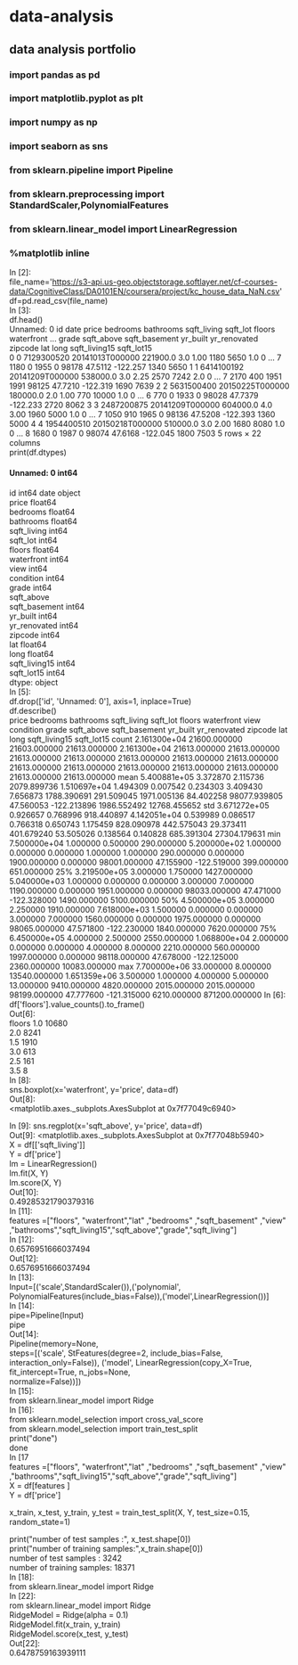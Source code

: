 # data-analysis      
## data analysis portfolio  
### import pandas as pd     
### import matplotlib.pyplot as plt  
### import numpy as np  
### import seaborn as sns  
### from sklearn.pipeline import Pipeline  
### from sklearn.preprocessing import StandardScaler,PolynomialFeatures   
### from sklearn.linear_model import LinearRegression  
### %matplotlib inline  
In [2]:  
file_name='https://s3-api.us-geo.objectstorage.softlayer.net/cf-courses-data/CognitiveClass/DA0101EN/coursera/project/kc_house_data_NaN.csv'  
df=pd.read_csv(file_name)  
In [3]:    
df.head()  
	Unnamed: 0	id	date	price	bedrooms	bathrooms	sqft_living	sqft_lot	floors	waterfront    	...	grade	sqft_above	sqft_basement	yr_built	yr_renovated	zipcode	lat	long	sqft_living15	sqft_lot15  
0	0	7129300520	20141013T000000	221900.0	3.0	1.00	1180	5650	1.0	0	...	7	1180    	0	1955	0	98178	47.5112	-122.257	1340	5650
1	1	6414100192	20141209T000000	538000.0	3.0	2.25	2570	7242	2.0	0	...	7	2170  	400	1951	1991	98125	47.7210	-122.319	1690	7639
2	2	5631500400	20150225T000000	180000.0	2.0	1.00	770	10000	1.0	0	...	6	770  	0	1933	0	98028	47.7379	-122.233	2720	8062
3	3	2487200875	20141209T000000	604000.0	4.0	3.00	1960	5000	1.0	0	...	7	1050  	910	1965	0	  98136	47.5208	-122.393	1360	5000
4	4	1954400510	20150218T000000	510000.0 	3.0	2.00	1680	8080	1.0	0	...	8	1680  	0	1987	0	98074	47.6168	-122.045	1800	7503
5 rows × 22 columns  
print(df.dtypes)  
#### Unnamed: 0         int64    
id                 int64
date              object   
price            float64  
bedrooms         float64  
bathrooms        float64  
sqft_living        int64  
sqft_lot           int64  
floors           float64  
waterfront         int64  
view               int64  
condition          int64  
grade              int64     
sqft_above           
sqft_basement      int64  
yr_built           int64  
yr_renovated       int64  
zipcode            int64  
lat              float64  
long             float64  
sqft_living15      int64  
sqft_lot15         int64  
dtype: object  
In [5]:  
df.drop(['id', 'Unnamed: 0'], axis=1, inplace=True)  
df.describe()  
	price	bedrooms	bathrooms	sqft_living	sqft_lot	floors	waterfront	view	condition	grade	sqft_above	sqft_basement	yr_built	yr_renovated	zipcode	lat	long	sqft_living15	sqft_lot15
count	2.161300e+04	21600.000000	21603.000000	21613.000000	2.161300e+04	21613.000000	21613.000000	21613.000000	21613.000000	21613.000000	21613.000000	21613.000000	21613.000000	21613.000000	21613.000000	21613.000000	21613.000000	21613.000000	21613.000000
mean	5.400881e+05	3.372870	2.115736	2079.899736	1.510697e+04	1.494309	0.007542	0.234303	3.409430	7.656873	1788.390691	291.509045	1971.005136	84.402258	98077.939805	47.560053	-122.213896	1986.552492	12768.455652
std	3.671272e+05	0.926657	0.768996	918.440897	4.142051e+04	0.539989	0.086517	0.766318	0.650743	1.175459	828.090978	442.575043	29.373411	401.679240	53.505026	0.138564	0.140828	685.391304	27304.179631
min	7.500000e+04	1.000000	0.500000	290.000000	5.200000e+02	1.000000	0.000000	0.000000	1.000000	1.000000	290.000000	0.000000	1900.000000	0.000000	98001.000000	47.155900	-122.519000	399.000000	651.000000
25%	3.219500e+05	3.000000	1.750000	1427.000000	5.040000e+03	1.000000	0.000000	0.000000	3.000000	7.000000	1190.000000	0.000000	1951.000000	0.000000	98033.000000	47.471000	-122.328000	1490.000000	5100.000000
50%	4.500000e+05	3.000000	2.250000	1910.000000	7.618000e+03	1.500000	0.000000	0.000000	3.000000	7.000000	1560.000000	0.000000	1975.000000	0.000000	98065.000000	47.571800	-122.230000	1840.000000	7620.000000
75%	6.450000e+05	4.000000	2.500000	2550.000000	1.068800e+04	2.000000	0.000000	0.000000	4.000000	8.000000	2210.000000	560.000000	1997.000000	0.000000	98118.000000	47.678000	-122.125000	2360.000000	10083.000000
max	7.700000e+06	33.000000	8.000000	13540.000000	1.651359e+06	3.500000	1.000000	4.000000	5.000000	13.000000	9410.000000	4820.000000	2015.000000	2015.000000	98199.000000	47.777600	-121.315000	6210.000000	871200.000000
In [6]:
df['floors'].value_counts().to_frame()  
Out[6]:  
floors
1.0	10680  
2.0	8241  
1.5	1910  
3.0	613  
2.5	161  
3.5	8  
In [8]:  
sns.boxplot(x='waterfront', y='price', data=df)  
Out[8]:  
<matplotlib.axes._subplots.AxesSubplot at 0x7f77049c6940>  

In [9]:
sns.regplot(x='sqft_above', y='price', data=df)  
Out[9]:
<matplotlib.axes._subplots.AxesSubplot at 0x7f77048b5940>  
X = df[['sqft_living']]  
Y = df['price']    
lm = LinearRegression()  
lm.fit(X, Y)  
lm.score(X, Y)    
Out[10]:  
0.49285321790379316  
In [11]:  
features =["floors", "waterfront","lat" ,"bedrooms" ,"sqft_basement" ,"view"   ,"bathrooms","sqft_living15","sqft_above","grade","sqft_living"]  
In [12]:  
0.6576951666037494  
Out[12]:  
0.6576951666037494  
In [13]:  
Input=[('scale',StandardScaler()),('polynomial', PolynomialFeatures(include_bias=False)),('model',LinearRegression())]  
In [14]:  
pipe=Pipeline(Input)  
pipe  
Out[14]:  
Pipeline(memory=None,  
     steps=[('scale', StFeatures(degree=2, include_bias=False, interaction_only=False)), ('model', LinearRegression(copy_X=True, fit_intercept=True, n_jobs=None,  
         normalize=False))])  
In [15]:  
from sklearn.linear_model import Ridge  
In [16]:  
from sklearn.model_selection import cross_val_score    
from sklearn.model_selection import train_test_split  
print("done")  
done  
In [17  
features =["floors", "waterfront","lat" ,"bedrooms" ,"sqft_basement" ,"view"  ,"bathrooms","sqft_living15","sqft_above","grade","sqft_living"]      
X = df[features ]  
Y = df['price']  

x_train, x_test, y_train, y_test = train_test_split(X, Y, test_size=0.15, random_state=1)  


print("number of test samples :", x_test.shape[0])    
print("number of training samples:",x_train.shape[0])  
number of test samples : 3242  
number of training samples: 18371   
In [18]:  
from sklearn.linear_model import Ridge  
In [22]:  
rom sklearn.linear_model import Ridge  
RidgeModel = Ridge(alpha = 0.1)  
RidgeModel.fit(x_train, y_train)  
RidgeModel.score(x_test, y_test)  
Out[22]:  
0.6478759163939111  
